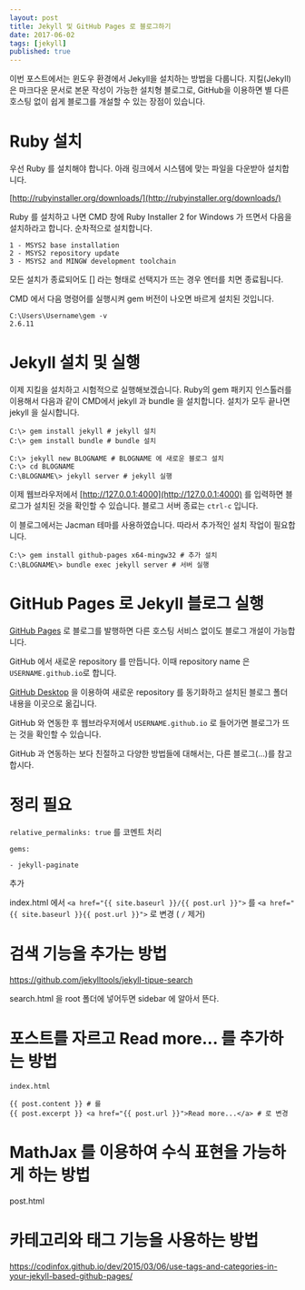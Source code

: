 ```yaml
---
layout: post  
title: Jekyll 및 GitHub Pages 로 블로그하기
date: 2017-06-02  
tags: [jekyll]  
published: true
---
```


이번 포스트에서는 윈도우 환경에서 Jekyll을 설치하는 방법을 다룹니다. 지킬(Jekyll)은 마크다운 문서로 본문 작성이 가능한 설치형 블로그로, GitHub을 이용하면 별 다른 호스팅 없이 쉽게 블로그를 개설할 수 있는 장점이 있습니다.


# Ruby 설치

우선 Ruby 를 설치해야 합니다. 아래 링크에서 시스템에 맞는 파일을 다운받아 설치합니다.

[http://rubyinstaller.org/downloads/](http://rubyinstaller.org/downloads/)


Ruby 를 설치하고 나면 CMD 창에 Ruby Installer 2 for Windows 가 뜨면서 다음을 설치하라고 합니다. 순차적으로 설치합니다.

```
1 - MSYS2 base installation
2 - MSYS2 repository update
3 - MSYS2 and MINGW development toolchain
```

모든 설치가 종료되어도 [] 라는 형태로 선택지가 뜨는 경우 엔터를 치면 종료됩니다.


CMD 에서 다음 명령어를 실행시켜 gem 버전이 나오면 바르게 설치된 것입니다.

```
C:\Users\Username\gem -v
2.6.11
```


# Jekyll 설치 및 실행

이제 지킬을 설치하고 시험적으로 실행해보겠습니다. Ruby의 gem 패키지 인스톨러를 이용해서 다음과 같이 CMD에서 jekyll 과 bundle 을 설치합니다. 설치가 모두 끝나면 jekyll 을 실시합니다.

```
C:\> gem install jekyll # jekyll 설치
C:\> gem install bundle # bundle 설치

C:\> jekyll new BLOGNAME # BLOGNAME 에 새로운 블로그 설치
C:\> cd BLOGNAME
C:\BLOGNAME\> jekyll server # jekyll 실행
```

이제 웹브라우저에서 [http://127.0.0.1:4000](http://127.0.0.1:4000) 를 입력하면 블로그가 설치된 것을 확인할 수 있습니다. 블로그 서버 종료는 `ctrl-c` 입니다.

이 블로그에서는 Jacman 테마를 사용하였습니다. 따라서 추가적인 설치 작업이 필요합니다.

```
C:\> gem install github-pages x64-mingw32 # 추가 설치
C:\BLOGNAME\> bundle exec jekyll server # 서버 실행
```

# GitHub Pages 로 Jekyll 블로그 실행

[GitHub Pages](https://pages.github.com/) 로 블로그를 발행하면 다른 호스팅 서비스 없이도 블로그 개설이 가능합니다.

GitHub 에서 새로운 repository 를 만듭니다.
이때 repository name 은 `USERNAME.github.io`로 합니다.

[GitHub Desktop](https://desktop.github.com/) 을 이용하여 새로운 repository 를 동기화하고 설치된 블로그 폴더 내용을 이곳으로 옮깁니다.

GitHub 와 연동한 후 웹브라우저에서 `USERNAME.github.io` 로 들어가면 블로그가 뜨는 것을 확인할 수 있습니다.

GitHub 과 연동하는 보다 친절하고 다양한 방법들에 대해서는, 다른 블로그(...)를 참고합시다.


# 정리 필요

`relative_permalinks: true` 를 코멘트 처리

```
gems:

- jekyll-paginate
```

추가


index.html 에서
`<a href="{{ site.baseurl }}/{{ post.url }}">` 를
`<a href="{{ site.baseurl }}{{ post.url }}">` 로 변경 ( `/` 제거)



# 검색 기능을 추가는 방법

https://github.com/jekylltools/jekyll-tipue-search

search.html 을 root 폴더에 넣어두면 sidebar 에 알아서 뜬다.


# 포스트를 자르고 Read more... 를 추가하는 방법

`index.html`

```
{{ post.content }} # 를
{{ post.excerpt }} <a href="{{ post.url }}">Read more...</a> # 로 변경
```



# MathJax 를 이용하여 수식 표현을 가능하게 하는 방법

post.html

  <!--Enable MathJax-->
  <script type="text/x-mathjax-config">
    MathJax.Hub.Config({
      tex2jax: {
        inlineMath: [ ['$','$'], ["\\(","\\)"] ],
        processEscapes: true
      }
    });
  </script>

  <script type="text/javascript"
      src="http://cdn.mathjax.org/mathjax/latest/MathJax.js?config=TeX-AMS-MML_HTMLorMML">
  </script>
  <!--Enable MathJax-->


# 카테고리와 태그 기능을 사용하는 방법

https://codinfox.github.io/dev/2015/03/06/use-tags-and-categories-in-your-jekyll-based-github-pages/

